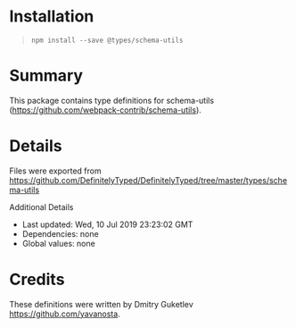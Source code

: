 # Installation
> `npm install --save @types/schema-utils`

# Summary
This package contains type definitions for schema-utils (https://github.com/webpack-contrib/schema-utils).

# Details
Files were exported from https://github.com/DefinitelyTyped/DefinitelyTyped/tree/master/types/schema-utils

Additional Details
 * Last updated: Wed, 10 Jul 2019 23:23:02 GMT
 * Dependencies: none
 * Global values: none

# Credits
These definitions were written by Dmitry Guketlev <https://github.com/yavanosta>.
